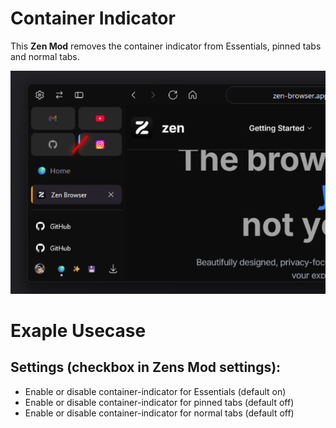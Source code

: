 # Container Indicator

This **Zen Mod** removes the container indicator from Essentials, pinned tabs and normal tabs.

![image](https://raw.githubusercontent.com/Archer7x/Zen-Themes/refs/heads/main/ContainerIndicator/image.png)

# Exaple Usecase

## Settings (checkbox in Zens Mod settings):
  - Enable or disable container-indicator for Essentials (default on)
  - Enable or disable container-indicator for pinned tabs (default off)
  - Enable or disable container-indicator for normal tabs (default off)
